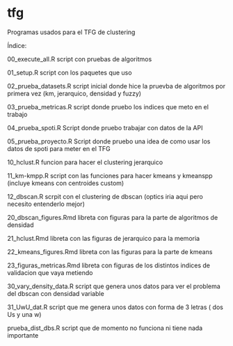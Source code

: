 # tfg
 
Programas usados para el TFG de clustering

Índice:

00_execute_all.R 
script con pruebas de algoritmos

01_setup.R 
script con los paquetes que uso

02_prueba_datasets.R
script inicial donde hice la pruevba de algoritmos por primera vez (km, jerarquico, densidad y fuzzy)

03_prueba_metricas.R
script donde pruebo los indices que meto en el trabajo

04_prueba_spoti.R
Script donde pruebo trabajar con datos de la API

05_prueba_proyecto.R
Script donde pruebo una idea de como usar los datos de spoti para meter en el TFG 

10_hclust.R 
funcion para hacer el clustering jerarquico

11_km-kmpp.R 
script con las funciones para hacer kmeans y kmeanspp (incluye kmeans con centroides custom)

12_dbscan.R
scrpit con el clustering de dbscan (optics iria aqui pero necesito entenderlo mejor)

20_dbscan_figures.Rmd
libreta con figuras para la parte de algoritmos de densidad

21_hclust.Rmd
libreta con las figuras de jerarquico para la memoria

22_kmeans_figures.Rmd
libreta con las figuras para la parte de kmeans

23_figuras_metricas.Rmd
libreta con figuras de los distintos indices de validacion que vaya metiendo

30_vary_density_data.R
script que genera unos datos para ver el problema del dbscan con densidad variable

31_UwU_dat.R
script que me genera unos datos con forma de 3 letras ( dos Us y una w)

prueba_dist_dbs.R
script que de momento no funciona ni tiene nada importante
